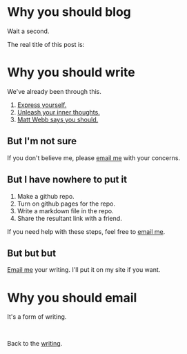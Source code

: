 # Why you should blog

Wait a second.

The real title of this post is:

# Why you should write

We've already been through this.

1. [Express yourself.](/wikiblogarden/art/never-stop-writing)
2. [Unleash your inner thoughts.](/wikiblogarden/art/in-a-video)
3. [Matt Webb says you should.](/wikiblogarden/my-wikiblogarden)

## But I'm not sure

If you don't believe me, please [email me](/) with your concerns.

## But I have nowhere to put it

1. Make a github repo.
2. Turn on github pages for the repo.
3. Write a markdown file in the repo.
4. Share the resultant link with a friend.

If you need help with these steps, feel free to [email me](/).

## But but but

[Email me](/) your writing. I'll put it on my site if you want.

# Why you should email

It's a form of writing.

<br>

Back to the [writing](/).
